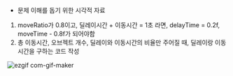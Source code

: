 * 문제 이해를 돕기 위한 시각적 자료

1. moveRatio가 0.8이고, 딜레이시간 + 이동시간 = 1초 라면, delayTime = 0.2f, moveTime - 0.8f가 되어야함
2. 총 이동시간, 오브젝트 개수, 딜레이와 이동시간의 비율만 주어질 때, 딜레이랑 이동시간을 구하는 코드 작성

![ezgif com-gif-maker](https://user-images.githubusercontent.com/25503950/115641081-56deff00-a353-11eb-9a18-c72ae679567c.gif)
